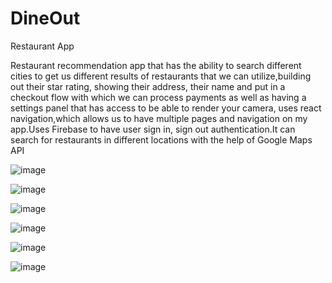 # DineOut

Restaurant App 

Restaurant recommendation app that has the ability to search different cities to get us different results of restaurants that we can utilize,building out their star rating, showing their address, their name and put in a checkout flow with which we can process payments as well as having a settings panel that has access to be able to render your camera, uses react navigation,which allows us to have multiple pages and navigation on my app.Uses Firebase to have user sign in, sign out authentication.It can search for restaurants in different locations with the help of Google Maps API


![image](https://user-images.githubusercontent.com/43754676/151200008-cb31771c-deaf-4114-b7c8-065054d817c3.png)

![image](https://user-images.githubusercontent.com/43754676/151200029-4cba36fc-d40c-42ac-aa8c-e6bb63a82bc5.png)

![image](https://user-images.githubusercontent.com/43754676/151200037-af489541-e41f-4aeb-8799-ceaf1225fd6f.png)

![image](https://user-images.githubusercontent.com/43754676/151200054-a9591699-4fce-4336-8654-9e17ab86ae57.png)

![image](https://user-images.githubusercontent.com/43754676/151200077-3d4bb2d2-2bfd-4368-9f90-71108f4c9c7f.png)

![image](https://user-images.githubusercontent.com/43754676/151200110-af856489-d1ad-4790-93b6-cc854619aa00.png)
